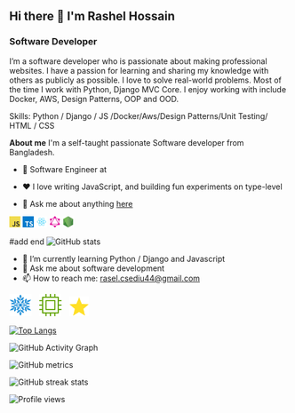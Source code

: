  
## Hi there 👋 I'm Rashel Hossain

### Software Developer

I’m a software developer who is passionate about making professional websites. I have a passion for learning and sharing my knowledge with others as publicly as possible. I love to solve real-world problems. Most of the time I work with Python, Django MVC Core. I enjoy working with include Docker, AWS, Design Patterns, OOP and OOD.

Skills: Python / Django / JS /Docker/Aws/Design Patterns/Unit Testing/ HTML / CSS

 
**About me**
 I'm a self-taught passionate Software developer from Bangladesh.
 
- 💼 Software Engineer at [](https://rasel497.github.io/My-Portfolio/)

- ❤️ I love writing JavaScript, and building fun experiments on type-level

- 💬 Ask me about anything [here](https://github.com/rasel497)

<code><img height="20" alt="javascript" src="https://raw.githubusercontent.com/github/explore/80688e429a7d4ef2fca1e82350fe8e3517d3494d/topics/javascript/javascript.png"></code>
<code><img height="20" alt="typescript" src="https://raw.githubusercontent.com/github/explore/80688e429a7d4ef2fca1e82350fe8e3517d3494d/topics/typescript/typescript.png"></code>
<code><img height="20" alt="react" src="https://raw.githubusercontent.com/github/explore/80688e429a7d4ef2fca1e82350fe8e3517d3494d/topics/react/react.png"></code>
<code><img height="20" alt="graphql" src="https://raw.githubusercontent.com/github/explore/5c058a388828bb5fde0bcafd4bc867b5bb3f26f3/topics/graphql/graphql.png"></code>
<code><img height="20" alt="nodejs" src="https://raw.githubusercontent.com/github/explore/80688e429a7d4ef2fca1e82350fe8e3517d3494d/topics/nodejs/nodejs.png"></code>    

#add end
![GitHub stats](https://github-readme-stats.vercel.app/api?username=rasel497&show_icons=true)  


- 🌱 I’m currently learning Python / Django and Javascript  
- 💬 Ask me about software development 
- 📫 How to reach me: rasel.csediu44@gmail.com 



<a href='https://archiveprogram.github.com/'><img src='https://raw.githubusercontent.com/acervenky/animated-github-badges/master/assets/acbadge.gif' width='40' height='40'></a> <a href='https://docs.github.com/en/developers'><img src='https://raw.githubusercontent.com/acervenky/animated-github-badges/master/assets/devbadge.gif' width='40' height='40'></a> <a href='https://stars.github.com/'><img src='https://raw.githubusercontent.com/acervenky/animated-github-badges/master/assets/starbadge.gif' width='35' height='35'></a> 

[![Top Langs](https://github-readme-stats.vercel.app/api/top-langs/?username=rasel497)](https://github.com/anuraghazra/github-readme-stats)

![GitHub Activity Graph](https://activity-graph.herokuapp.com/graph?username=rasel497)  

![GitHub metrics](https://metrics.lecoq.io/rasel497)  

![GitHub streak stats](https://github-readme-streak-stats.herokuapp.com/?user=rasel497)  

![Profile views](https://gpvc.arturio.dev/rasel497)  
